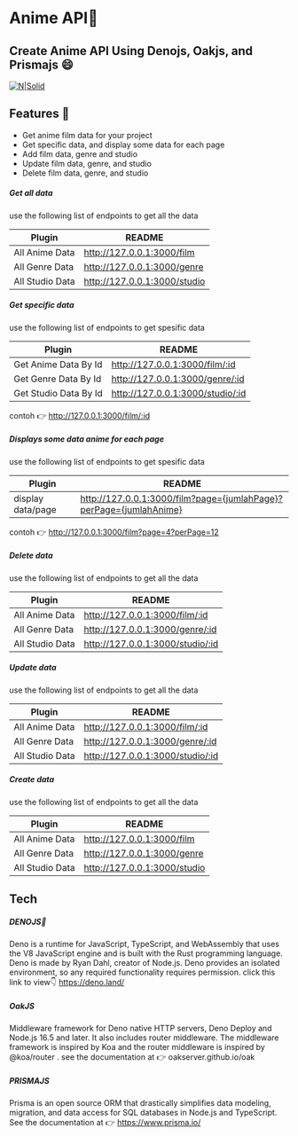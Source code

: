# Anime API🎥
## Create Anime API Using Denojs, Oakjs, and Prismajs 😄

[![N|Solid](https://cldup.com/dTxpPi9lDf.thumb.png)](https://nodesource.com/products/nsolid)

## Features 📃

- Get anime film data for your project
- Get specific data, and display some data for each page
- Add film data, genre and studio
- Update film data, genre, and studio
- Delete film data, genre, and studio

##### Get all data
use the following list of endpoints to get all the data
 
| Plugin | README |
| ------ | ------ |
| All Anime Data | http://127.0.0.1:3000/film |
| All Genre Data | http://127.0.0.1:3000/genre |
| All Studio Data | http://127.0.0.1:3000/studio |

##### Get specific data
use the following list of endpoints to get spesific data
 
| Plugin | README |
| ------ | ------ |
| Get Anime Data By Id | http://127.0.0.1:3000/film/:id |
| Get Genre Data By Id | http://127.0.0.1:3000/genre/:id |
| Get Studio Data By Id | http://127.0.0.1:3000/studio/:id |

contoh 👉  http://127.0.0.1:3000/film/:id

##### Displays some data anime for each page
use the following list of endpoints to get spesific data
 
| Plugin | README |
| ------ | ------ |
| display data/page | http://127.0.0.1:3000/film?page={jumlahPage}?perPage={jumlahAnime} |

contoh 👉  http://127.0.0.1:3000/film?page=4?perPage=12

##### Delete data
use the following list of endpoints to get all the data
 
| Plugin | README |
| ------ | ------ |
| All Anime Data | http://127.0.0.1:3000/film/:id |
| All Genre Data | http://127.0.0.1:3000/genre/:id |
| All Studio Data | http://127.0.0.1:3000/studio/:id |

##### Update data
use the following list of endpoints to get all the data
 
| Plugin | README |
| ------ | ------ |
| All Anime Data | http://127.0.0.1:3000/film/:id |
| All Genre Data | http://127.0.0.1:3000/genre/:id |
| All Studio Data | http://127.0.0.1:3000/studio/:id |

##### Create data
use the following list of endpoints to get all the data
 
| Plugin | README |
| ------ | ------ |
| All Anime Data | http://127.0.0.1:3000/film |
| All Genre Data | http://127.0.0.1:3000/genre |
| All Studio Data | http://127.0.0.1:3000/studio |

## Tech

##### DENOJS🦕
Deno is a runtime for JavaScript, TypeScript, and WebAssembly that uses the V8 JavaScript engine and is built with the Rust programming language. Deno is made by Ryan Dahl, creator of Node.js. Deno provides an isolated environment, so any required functionality requires permission.
click this link to view👇
https://deno.land/

##### OakJS
Middleware framework for Deno native HTTP servers, Deno Deploy and Node.js 16.5 and later. It also includes router middleware.
The middleware framework is inspired by Koa and the router middleware is inspired by @koa/router .
see the documentation at 👉 oakserver.github.io/oak

##### PRISMAJS
Prisma is an open source ORM that drastically simplifies data modeling, migration, and data access for SQL databases in Node.js and TypeScript.
See the documentation at 👉 https://www.prisma.io/


